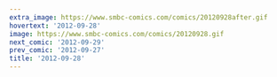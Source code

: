 ```yaml
---
extra_image: https://www.smbc-comics.com/comics/20120928after.gif
hovertext: '2012-09-28'
image: https://www.smbc-comics.com/comics/20120928.gif
next_comic: '2012-09-29'
prev_comic: '2012-09-27'
title: '2012-09-28'
---
```



